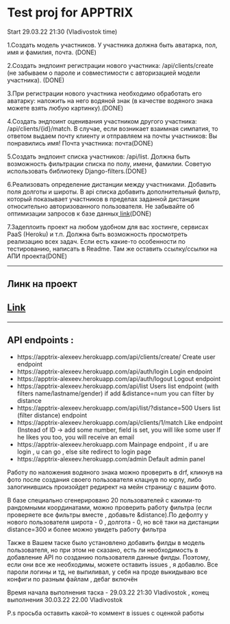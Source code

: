 <h1> Test proj for APPTRIX</h1>
<p>Start 29.03.22 21:30 (Vladivostok time)</p>

<p>1.Создать модель участников. У участника должна быть аватарка, пол, имя и фамилия, почта. (DONE)</p>
<p>2.Создать эндпоинт регистрации нового участника: /api/clients/create (не забываем о пароле и совместимости с авторизацией модели участника). (DONE)</p>
<p>3.При регистрации нового участника необходимо обработать его аватарку: наложить на него водяной знак (в качестве водяного знака можете взять любую картинку).(DONE)</p>
<p>4.Создать эндпоинт оценивания участником другого участника: /api/clients/{id}/match. В случае, если возникает взаимная симпатия, то ответом выдаем почту клиенту и отправляем на почты участников: Вы понравились имя! Почта участника: почта(DONE)</p>
<p>5.Создать эндпоинт списка участников: /api/list. Должна быть возможность фильтрации списка по полу, имени, фамилии. Советую использовать библиотеку Django-filters.(DONE)</p>
<p>6.Реализовать определение дистанции между участниками. Добавить поля долготы и широты. В api списка добавить дополнительный фильтр, который показывает участников в пределах заданной дистанции относительно авторизованного пользователя. Не забывайте об оптимизации запросов к базе данных<a href="https://en.wikipedia.org/wiki/Great-circle_distance"> link</a>(DONE)</p>
<p>7.Задеплоить проект на любом удобном для вас хостинге, сервисах PaaS (Heroku) и т.п. Должна быть возможность просмотреть реализацию всех задач. Если есть какие-то особенности по тестированию, написать в Readme. Там же оставить ссылку/ссылки на АПИ проекта(DONE)</p>
<hr>

<h2> Линк на проект <h2>
    <a href="https://apptrix-alexeev.herokuapp.com/">Link </a>
<hr>
<h2> API endpoints :</h2>
<ul>
    <li><a>https://apptrix-alexeev.herokuapp.com/api/clients/create/</a> Create user endpoint </li>
    <li><a>https://apptrix-alexeev.herokuapp.com/api/auth/login</a> Login endpoint </li>
    <li><a>https://apptrix-alexeev.herokuapp.com/api/auth/logout</a> Logout endpoint </li>
    <li><a>https://apptrix-alexeev.herokuapp.com/api/list</a> Users list endpoint (with filters name/lastname/gender) if add &distance=num you can filter by distance  </li>
    <li><a>https://apptrix-alexeev.herokuapp.com/api/list/?distance=500</a> Users list (filter distance) endpoint </li>
    <li><a>https://apptrix-alexeev.herokuapp.com/api/clients/1/match</a> Like endpoint (Instead of ID -> add some number,  field is set, you will like some user If he likes you too, you will receive an email </li>
    <li><a>https://apptrix-alexeev.herokuapp.com</a> Mainpage endpoint , if u are login , u can go , else site redirect to login page </li>
    <li><a>https://apptrix-alexeev.herokuapp.com/admin</a> Default admin panel </li>
</ul>
<p> Работу по наложения водяного знака можно проверить в drf, кликнув на фото после создания своего пользователя клацнув по юрлу, либо залогинившись произойдет редирект на мейн страницу с вашим фото. </p>
<p> В базе специально сгенерировано 20 пользователей с какими-то рандомными координатами, можно проверить работу фильтра (если проверяете все фильтры вместе , добавьте &distance).По дефолту у нового пользователя широта - 0 , долгота - 0, но всё таки на дистанции distance=300 и более можно увидеть работу фильтра</p>
<p> Также в Вашем таске было установлено добавить филды в модель пользователя, но при этом не сказано, есть ли необходимость в добавление API по созданию пользователя данные филды. Поэтому, если они все же необходимы, можете оставить issues , я добавлю. Все пароли логины и тд, не выпиливал, у себя на проде выкидываю все конфиги по разным файлам , дебаг включён</p>
<p> Время начала выполнения таска - 29.03.22 21:30 Vladivostok , конец выполнения 30.03.22 22.00 Vladivostok</p>
<p> P.s просьба оставить какой-то коммент в issues с оценкой работы </p>
